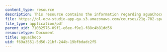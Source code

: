 ```yaml
---
content_type: resource
description: This resource contains the information regarding aguaChoco.
file: https://ol-ocw-studio-app-qa.s3.amazonaws.com/courses/21g-702-spanish-ii-spring-2004/f69a35515d5621bf244b19bfbdadc2f5_MIT21G_702S04_agua.pdf
file_type: application/pdf
parent_uid: 71032576-09f1-e6ee-f9e1-f88c4b81dd56
resourcetype: Document
title: aguaChoco
uid: f69a3551-5d56-21bf-244b-19bfbdadc2f5
---
```

